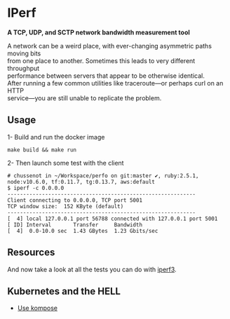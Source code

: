 IPerf
=====

**A TCP, UDP, and SCTP network bandwidth measurement tool**

A network can be a weird place, with ever-changing asymmetric paths moving bits  
from one place to another. Sometimes this leads to very different throughput  
performance between servers that appear to be otherwise identical.  
After running a few common utilities like traceroute—or perhaps curl on an HTTP  
service—you are still unable to replicate the problem.  

Usage
-----

1- Build and run the docker image

`make build && make run`

2- Then launch some test with the client

```
# chussenot in ~/Workspace/perfo on git:master ✔, ruby:2.5.1, node:v10.6.0, tf:0.11.7, tg:0.13.7, aws:default
$ iperf -c 0.0.0.0
------------------------------------------------------------
Client connecting to 0.0.0.0, TCP port 5001
TCP window size:  152 KByte (default)
------------------------------------------------------------
[  4] local 127.0.0.1 port 56788 connected with 127.0.0.1 port 5001
[ ID] Interval       Transfer     Bandwidth
[  4]  0.0-10.0 sec  1.43 GBytes  1.23 Gbits/sec
```

Resources
---------

And now take a look at all the tests you can do with [iperf3](https://github.com/esnet/iperf).

Kubernetes and the HELL
-----------------------

* [Use kompose](http://kompose.io/getting-started/)
